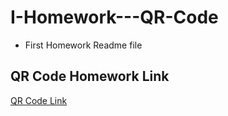# I-Homework---QR-Code

* First Homework Readme file

## QR Code Homework Link
[QR Code Link](https://hcp1uo.csb.app/)
